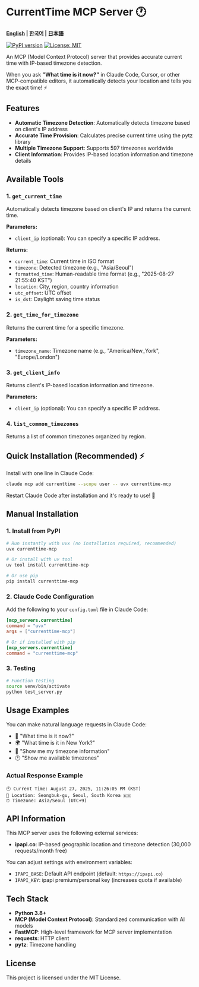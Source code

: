 # CurrentTime MCP Server 🕐

**[English](README.md) | [한국어](README.ko.md) | [日本語](README.ja.md)**

[![PyPI version](https://badge.fury.io/py/currenttime-mcp.svg)](https://pypi.org/project/currenttime-mcp/)
[![License: MIT](https://img.shields.io/badge/License-MIT-yellow.svg)](https://opensource.org/licenses/MIT)

An MCP (Model Context Protocol) server that provides accurate current time with IP-based timezone detection.

When you ask **"What time is it now?"** in Claude Code, Cursor, or other MCP-compatible editors, it automatically detects your location and tells you the exact time! ⚡

## Features

- **Automatic Timezone Detection**: Automatically detects timezone based on client's IP address
- **Accurate Time Provision**: Calculates precise current time using the pytz library
- **Multiple Timezone Support**: Supports 597 timezones worldwide
- **Client Information**: Provides IP-based location information and timezone details

## Available Tools

### 1. `get_current_time`
Automatically detects timezone based on client's IP and returns the current time.

**Parameters:**
- `client_ip` (optional): You can specify a specific IP address.

**Returns:**
- `current_time`: Current time in ISO format
- `timezone`: Detected timezone (e.g., "Asia/Seoul")
- `formatted_time`: Human-readable time format (e.g., "2025-08-27 21:55:40 KST")
- `location`: City, region, country information
- `utc_offset`: UTC offset
- `is_dst`: Daylight saving time status

### 2. `get_time_for_timezone`
Returns the current time for a specific timezone.

**Parameters:**
- `timezone_name`: Timezone name (e.g., "America/New_York", "Europe/London")

### 3. `get_client_info`
Returns client's IP-based location information and timezone.

**Parameters:**
- `client_ip` (optional): You can specify a specific IP address.

### 4. `list_common_timezones`
Returns a list of common timezones organized by region.

## Quick Installation (Recommended) ⚡

Install with one line in Claude Code:

```bash
claude mcp add currenttime --scope user -- uvx currenttime-mcp
```

Restart Claude Code after installation and it's ready to use! 🚀

## Manual Installation

### 1. Install from PyPI

```bash
# Run instantly with uvx (no installation required, recommended)
uvx currenttime-mcp

# Or install with uv tool
uv tool install currenttime-mcp

# Or use pip
pip install currenttime-mcp
```

### 2. Claude Code Configuration

Add the following to your `config.toml` file in Claude Code:

```toml
[mcp_servers.currenttime]
command = "uvx"
args = ["currenttime-mcp"]

# Or if installed with pip
[mcp_servers.currenttime]  
command = "currenttime-mcp"
```

### 3. Testing

```bash
# Function testing
source venv/bin/activate
python test_server.py
```

## Usage Examples

You can make natural language requests in Claude Code:

- 💬 "What time is it now?"
- 🌍 "What time is it in New York?"
- 📍 "Show me my timezone information"  
- 🕐 "Show me available timezones"

### Actual Response Example
```
🕘 Current Time: August 27, 2025, 11:26:05 PM (KST)
📍 Location: Seongbuk-gu, Seoul, South Korea 🇰🇷
⏰ Timezone: Asia/Seoul (UTC+9)
```

## API Information

This MCP server uses the following external services:
- **ipapi.co**: IP-based geographic location and timezone detection (30,000 requests/month free)

You can adjust settings with environment variables:
- `IPAPI_BASE`: Default API endpoint (default: `https://ipapi.co`)
- `IPAPI_KEY`: ipapi premium/personal key (increases quota if available)

## Tech Stack

- **Python 3.8+**
- **MCP (Model Context Protocol)**: Standardized communication with AI models
- **FastMCP**: High-level framework for MCP server implementation
- **requests**: HTTP client
- **pytz**: Timezone handling

## License

This project is licensed under the MIT License.